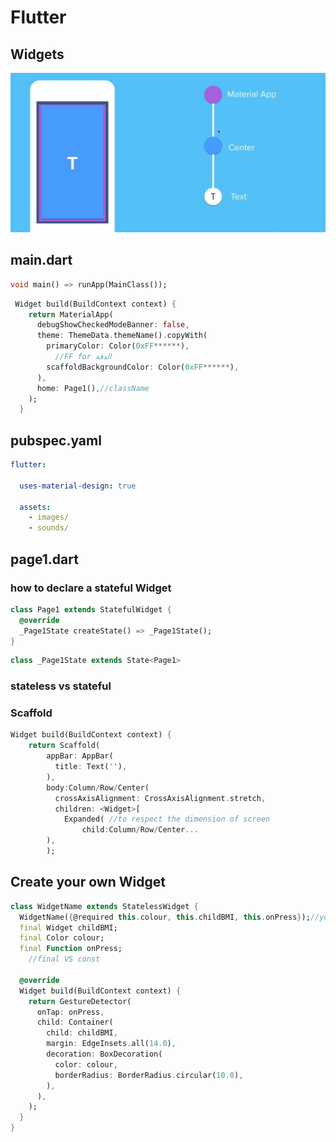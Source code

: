 #                                                  Flutter 

## Widgets

![](.\Images\materialApp.JPG)



## main.dart

```dart
void main() => runApp(MainClass());
```

```dart
 Widget build(BuildContext context) {
    return MaterialApp(
      debugShowCheckedModeBanner: false,
      theme: ThemeData.themeName().copyWith(
        primaryColor: Color(0xFF******),
          //FF for الدقة
        scaffoldBackgroundColor: Color(0xFF******),
      ),
      home: Page1(),//className 
    );
  }
```

## pubspec.yaml

```yaml
flutter:

  uses-material-design: true

  assets:
    - images/
    - sounds/

```



## page1.dart

### how to declare a stateful Widget

```dart
class Page1 extends StatefulWidget {
  @override
  _Page1State createState() => _Page1State();
}
```

```dart
class _Page1State extends State<Page1>
```

### stateless vs stateful

### Scaffold

```dart
Widget build(BuildContext context) {
    return Scaffold(
        appBar: AppBar(
          title: Text(''),
        ),
        body:Column/Row/Center(
          crossAxisAlignment: CrossAxisAlignment.stretch,
          children: <Widget>[
            Expanded( //to respect the dimension of screen
                child:Column/Row/Center...
        ),
        );
```

## Create your own Widget

```dart
class WidgetName extends StatelessWidget {
  WidgetName({@required this.colour, this.childBMI, this.onPress});//your parameters & fcts
  final Widget childBMI;
  final Color colour;
  final Function onPress;
    //final VS const

  @override
  Widget build(BuildContext context) {
    return GestureDetector(
      onTap: onPress,
      child: Container(
        child: childBMI,
        margin: EdgeInsets.all(14.0),
        decoration: BoxDecoration(
          color: colour,
          borderRadius: BorderRadius.circular(10.0),
        ),
      ),
    );
  }
}
```

